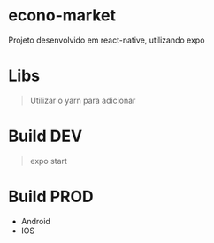 # econo-market

Projeto desenvolvido em react-native, utilizando expo

# Libs
> Utilizar o yarn para adicionar 

# Build DEV
  > expo start

# Build PROD
- Android
- IOS
